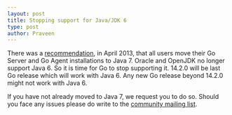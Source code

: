 ```yaml
---
layout: post
title: Stopping support for Java/JDK 6
type: post
author: Praveen
---
```


There was a [recommendation](http://support.thoughtworks.com/entries/23692466-Upgrade-to-Java-7-recommended), in April 2013, that all users move their Go Server and Go Agent installations to Java 7. Oracle and OpenJDK no longer support Java 6. So it is time for Go to stop supporting it. 14.2.0 will be last Go release which will work with Java 6. Any new Go release beyond 14.2.0 might not work with Java 6.  

If you have not already moved to Java 7, we request you to do so. Should you face any issues please do write to the [community mailing list](https://groups.google.com/forum/#!forum/go-cd). 
